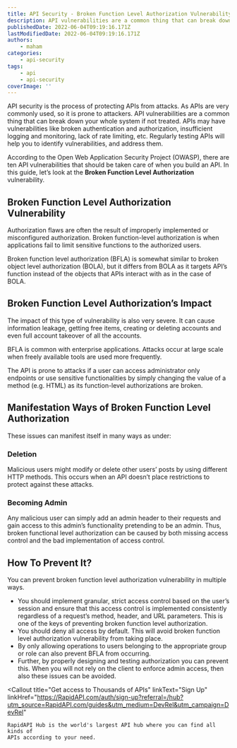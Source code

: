 ```yaml
---
title: ​​API Security - Broken Function Level Authorization Vulnerability
description: API vulnerabilities are a common thing that can break down your whole system if not treated. APIs may have vulnerabilities like broken authentication and authorization, insufficient logging and monitoring, lack of rate limiting, etc.
publishedDate: 2022-06-04T09:19:16.171Z
lastModifiedDate: 2022-06-04T09:19:16.171Z
authors:
    - maham
categories:
    - api-security
tags:
    - api
    - api-security
coverImage: ''
---
```


<Lead>

API security is the process of protecting APIs from attacks. As APIs are very commonly used, so it is prone to attackers. API vulnerabilities are a common thing that can break down your whole system if not treated. APIs may have vulnerabilities like broken authentication and authorization, insufficient logging and monitoring, lack of rate limiting, etc. Regularly testing APIs will help you to identify vulnerabilities, and address them.

</Lead>

According to the Open Web Application Security Project (OWASP), there are ten API vulnerabilities that should be taken care of when you build an API. In this guide, let’s look at the **Broken Function Level Authorization** vulnerability.

## Broken Function Level Authorization Vulnerability

Authorization flaws are often the result of improperly implemented or misconfigured authorization. Broken function-level authorization is when applications fail to limit sensitive functions to the authorized users.

Broken function level authorization (BFLA) is somewhat similar to broken object level authorization (BOLA), but it differs from BOLA as it targets API’s function instead of the objects that APIs interact with as in the case of BOLA.

## Broken Function Level Authorization’s Impact

The impact of this type of vulnerability is also very severe. It can cause information leakage, getting free items, creating or deleting accounts and even full account takeover of all the accounts.

BFLA is common with enterprise applications. Attacks occur at large scale when freely available tools are used more frequently.

The API is prone to attacks if a user can access administrator only endpoints or use sensitive functionalities by simply changing the value of a method (e.g. HTML) as its function-level authorizations are broken.

## Manifestation Ways of Broken Function Level Authorization

These issues can manifest itself in many ways as under:

### Deletion

Malicious users might modify or delete other users’ posts by using different HTTP methods. This occurs when an API doesn’t place restrictions to protect against these attacks.

### Becoming Admin

Any malicious user can simply add an admin header to their requests and gain access to this admin’s functionality pretending to be an admin. Thus, broken functional level authorization can be caused by both missing access control and the bad implementation of access control.

## How To Prevent It?

You can prevent broken function level authorization vulnerability in multiple ways.

-   You should implement granular, strict access control based on the user’s session and ensure that this access control is implemented consistently regardless of a request’s method, header, and URL parameters. This is one of the keys of preventing broken function level authorization.
-   You should deny all access by default. This will avoid broken function level authorization vulnerability from taking place.
-   By only allowing operations to users belonging to the appropriate group or role can also prevent BFLA from occurring.
-   Further, by properly designing and testing authorization you can prevent this. When you will not rely on the client to enforce admin access, then also these issues can be avoided.

<Callout
	title="Get access to Thousands of APIs"
	linkText="Sign Up"
	linkHref="https://RapidAPI.com/auth/sign-up?referral=/hub?utm_source=RapidAPI.com/guides&utm_medium=DevRel&utm_campaign=DevRel"
>
	RapidAPI Hub is the world's largest API hub where you can find all kinds of
	APIs according to your need.
</Callout>
